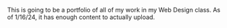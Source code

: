This is going to be a portfolio of all of my work in my Web Design class. 
As of 1/16/24, it has enough content to actually upload. 
